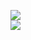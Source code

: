 [![](https://img.shields.io/badge/Made%20With-Github%20Spray-lightgrey.svg?style=for-the-badge&logo=github)](https://github.com/Annihil/github-spray#15192)  
[![](https://i.imgur.com/2DrTn0Z.gif)](https://github.com/Annihil/github-spray)